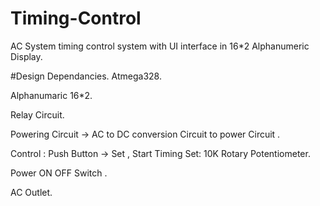 # Timing-Control
AC System timing control system with UI interface in 16*2 Alphanumeric Display.

#Design Dependancies.
Atmega328.

Alphanumaric 16*2.

Relay Circuit.

Powering Circuit -> AC to DC conversion Circuit to power Circuit .

Control : Push Button -> Set  , Start
          Timing Set: 10K Rotary Potentiometer.
          
Power ON OFF Switch .

AC Outlet.
